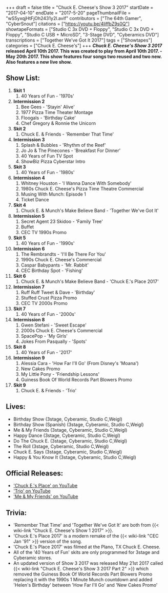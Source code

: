 +++
draft = false
title = "Chuck E. Cheese's Show 3 2017"
startDate = "2017-04-10"
endDate = "2017-5-20"
pageThumbnailFile = "wS5yxqjHtFjOh2431y2l.avif"
contributors = ["The 64th Gamer", "CyberSnout"]
citations = ["https://youtu.be/4liffbZ9s0Q"]
showtapeFormats = ["Studio C 3x DVD + Floppy", "Studio C 3x DVD + Floppy", "Studio C USB + MicroSD", "3-Stage DVD", "Cyberamics DVD"]
transcriptions = ["Together We've Got It 2017"]
tags = ["Showtapes"]
categories = ["Chuck E. Cheese's"]
+++
***Chuck E. Cheese's Show 3 2017* released April 10th 2017.
This was created to play from April 10th 2017. - May 20th 2017. This show features four songs two reused and two new. Also features a new live show.**

## Show List:

1.  **Skit 1**
    1.  40 Years of Fun - '1970s'
2.  **Intermission 2**
    1.  Bee Gees - 'Stayin' Alive'
    2.  1977 Pizza Time Theater Montage
    3.  Floogals - 'Birthday Cake'
    4.  Chef Gregory & Ronnie the Unicorn
3.  **Skit 2**
    1.  Chuck E. & Friends - 'Remember That Time'
4.  **Intermission 3**
    1.  Splash & Bubbles - 'Rhythm of the Reef'
    2.  Jo Jo & The Pinecones - 'Breakfast For Dinner'
    3.  40 Years of Fun TV Spot
    4.  ShowBiz Pizza Cyberstar Intro
5.  **Skit 3**
    1.  40 Years of Fun - '1980s'
6.  **Intermission 4**
    1.  Whitney Houston - 'I Wanna Dance With Somebody'
    2.  1980s Chuck E. Cheese's Pizza Time Theatre Commercial
    3.  Musing With Munch: Episode 1
    4.  Ticket Dance
7.  **Skit 4**
    1.  Chuck E. & Munch's Make Believe Band - 'Together We've Got It'
8.  **Intermission 5**
    1.  Secret Agent 23 Skidoo - 'Family Tree'
    2.  Buffet
    3.  CEC TV 1990s Promo
9.  **Skit 5**
    1.  40 Years of Fun - '1990s'
10. **Intermission 6**
    1.  The Rembrandts - 'I'll Be There For You'
    2.  1990s Chuck E. Cheese's Commercial
    3.  Caspar Babypants - 'Mr. Rabbit'
    4.  CEC Birthday Spot - 'Fishing'
11. **Skit 6**
    1.  Chuck E. & Munch's Make Believe Band - 'Chuck E.'s Place 2017'
12. **Intermission 7**
    1.  Ruff Ruff Tweet & Dave - 'Birthday'
    2.  Stuffed Crust Pizza Promo
    3.  CEC TV 2000s Promo
13. **Skit 7**
    1.  40 Years of Fun - '2000s'
14. **Intermission 8**
    1.  Gwen Stefani - 'Sweet Escape'
    2.  2000s Chuck E. Cheese's Commercial
    3.  SpacePop - 'My Girls'
    4.  Jokes From Pasqually - 'Spots'
15. **Skit 8**
    1.  40 Years of Fun - '2017'
16. **Intermission 9**
    1.  Alessia Cara - 'How Far I'll Go' (From Disney's 'Moana')
    2.  New Cakes Promo
    3.  My Little Pony - 'Friendship Lessons'
    4.  Guiness Book Of World Records Part Blowers Promo
17. **Skit 9**
    1.  Chuck E. & Friends - 'Trio'

## Lives:

- Birthday Show (3stage, Cyberamic, Studio C,Weigl)
- Birthday Show (Spanish) (3stage, Cyberamic, Studio C,Weigl)
- Me & My Friends (3stage, Cyberamic, Studio C,Weigl)
- Happy Dance (3stage, Cyberamic, Studio C,Weigl)
- Do The Chuck E. (3stage, Cyberamic, Studio C,Weigl)
- The Roll (3stage, Cyberamic, Studio C,Weigl)
- Chuck E. Says (3stage, Cyberamic, Studio C,Weigl)
- Happy & You Know It (3stage, Cyberamic, Studio C,Weigl)

## Official Releases:

- ['Chuck E.'s Place' on YouTube](https://www.youtube.com/watch?v=bDB0G3F4kuU)
- ['Trio' on YouTube](https://www.youtube.com/watch?v=14WzM9vJfR0)
- ['Me & My Friends' on YouTube](https://www.youtube.com/watch?v=GcMQWJYKTps)

## Trivia:

- 'Remember That Time' and 'Together We've Got It' are both from {{< wiki-link "Chuck E. Cheese's Show 1 2017" >}}.
- 'Chuck E.'s Place 2017' is a modern remake of the {{< wiki-link "CEC Jan '91" >}} version of the song.
- 'Chuck E.'s Place 2017' was filmed at the Plano, TX Chuck E. Cheese.
- All of the '40 Years of Fun' skits are only programmed for 3stage and Cyberamic stores.
- An updated version of Show 3 2017 was released May 21st 2017 called {{< wiki-link "Chuck E. Cheese's Show 3 2017 Part 2" >}} which removed the Guiness Book Of World Records Part Blowers Promo replacing it with the 1990s 1 Minute Munch countdown and added 'Helen's Birthday' between 'How Far I'll Go' and 'New Cakes Promo'
